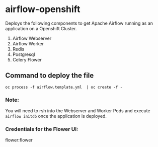 # airflow-openshift  

Deploys the following components to get Apache Airflow running as an application on a Openshift Cluster.  
1) Airflow Webserver  
2) Airflow Worker  
3) Redis  
4) Postgresql  
5) Celery Flower  

## Command to deploy the file  

`oc process -f airflow.template.yml  | oc create -f -`  

### Note:  
You will need to rsh into the Webserver and Worker Pods and execute `airflow initdb` once the application is deployed.   


### Credentials for the Flower UI:  
flower:flower  


